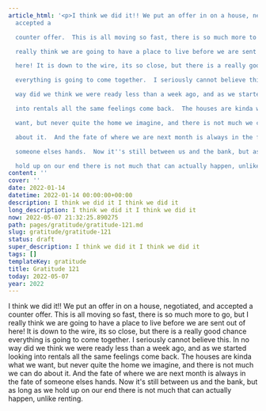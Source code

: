 ```yaml
---
article_html: '<p>I think we did it!! We put an offer in on a house, negotiated, and
  accepted a

  counter offer.  This is all moving so fast, there is so much more to go, but I

  really think we are going to have a place to live before we are sent out of

  here! It is down to the wire, its so close, but there is a really good chance

  everything is going to come together.  I seriously cannot believe this.  In no

  way did we think we were ready less than a week ago, and as we started looking

  into rentals all the same feelings come back.  The houses are kinda what we

  want, but never quite the home we imagine, and there is not much we can do

  about it.  And the fate of where we are next month is always in the fate of

  someone elses hands.  Now it''s still between us and the bank, but as long as we

  hold up on our end there is not much that can actually happen, unlike renting.</p>'
content: ''
cover: ''
date: 2022-01-14
datetime: 2022-01-14 00:00:00+00:00
description: I think we did it I think we did it
long_description: I think we did it I think we did it
now: 2022-05-07 21:32:25.890275
path: pages/gratitude/gratitude-121.md
slug: gratitude/gratitude-121
status: draft
super_description: I think we did it I think we did it
tags: []
templateKey: gratitude
title: Gratitude 121
today: 2022-05-07
year: 2022
---
```


I think we did it!! We put an offer in on a house, negotiated, and accepted a
counter offer.  This is all moving so fast, there is so much more to go, but I
really think we are going to have a place to live before we are sent out of
here! It is down to the wire, its so close, but there is a really good chance
everything is going to come together.  I seriously cannot believe this.  In no
way did we think we were ready less than a week ago, and as we started looking
into rentals all the same feelings come back.  The houses are kinda what we
want, but never quite the home we imagine, and there is not much we can do
about it.  And the fate of where we are next month is always in the fate of
someone elses hands.  Now it's still between us and the bank, but as long as we
hold up on our end there is not much that can actually happen, unlike renting.